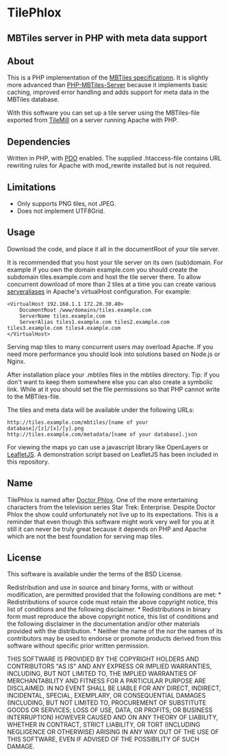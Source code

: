 TilePhlox
=========
MBTiles server in PHP with meta data support
--------------------------------------------

About
-----
This is a PHP implementation of the [MBTiles specificationn](https://github.com/mapbox/mbtiles-spec). It is slightly more advanced than [PHP-MBTiles-Server](https://github.com/bmcbride/PHP-MBTiles-Server) because it implements basic caching, improved error handling and adds support for meta data in the MBTiles database.

With this software you can set up a tile server using the MBTiles-file exported from [TileMill](https://github.com/mapbox/tilemill) on a server running Apache with PHP.

Dependencies
------------

Written in PHP, with [PDO](http://php.net/manual/en/ref.pdo-sqlite.php) enabled.
The supplied .htaccess-file contains URL rewriting rules for Apache with mod_rewrite installed but is not required.

Limitations
-----------
* Only supports PNG tiles, not JPEG.
* Does not implement UTF8Grid.

Usage
-----

Download the code, and place it all in the documentRoot of your tile server.

It is recommended that you host your tile server on its own (sub)domain. For example if you own the domain example.com you should create the subdomain tiles.example.com and host the tile server there. To allow concurrent download of more than 2 tiles at a time you can create various [serveraliases](http://httpd.apache.org/docs/2.4/vhosts/examples.html#intraextra) in Apache's virtualHost configuration. For example:

```
<VirtualHost 192.168.1.1 172.20.30.40>
    DocumentRoot /www/domains/tiles.example.com
    ServerName tiles.example.com
    ServerAlias tiles1.example.com tiles2.example.com tiles3.example.com tiles4.example.com
</VirtualHost>
```

Serving map tiles to many concurrent users may overload Apache. If you need more performance you should look into solutions based on Node.js or Nginx.

After installation place your .mbtiles files in the mbtiles directory. Tip: if you don't want to keep them somewhere else you can also create a symbolic link. While at it you should set the file permissions so that PHP cannot write to the MBTiles-file.

The tiles and meta data will be available under the following URLs:
```
http://tiles.example.com/mbtiles/[name of your database]/[z]/[x]/[y].png
http://tiles.example.com/metadata/[name of your database].json
```

For viewing the maps yo can use a javascript library like OpenLayers or [LeafletJS](http://leafletjs.com/). A demonstration script based on LeafletJS has been included in this repository.

Name
----
TilePhlox is named after [Doctor Phlox](http://en.memory-alpha.org/wiki/Phlox). One of the more entertaining characters from the television series Star Trek: Enterprise. Despite Doctor Phlox the show could unfortunately not live up to its expectations. This is a reminder that even though this software might work very well for you at it still it can never be truly great because it depends on PHP and Apache which are not the best foundation for serving map tiles.

License 
-------
This software is available under the terms of the BSD License.

Redistribution and use in source and binary forms, with or without
modification, are permitted provided that the following conditions are met:
    * Redistributions of source code must retain the above copyright
      notice, this list of conditions and the following disclaimer.
    * Redistributions in binary form must reproduce the above copyright
      notice, this list of conditions and the following disclaimer in the
      documentation and/or other materials provided with the distribution.
    * Neither the name of the <organization> nor the
      names of its contributors may be used to endorse or promote products
      derived from this software without specific prior written permission.

THIS SOFTWARE IS PROVIDED BY THE COPYRIGHT HOLDERS AND CONTRIBUTORS "AS IS" AND
ANY EXPRESS OR IMPLIED WARRANTIES, INCLUDING, BUT NOT LIMITED TO, THE IMPLIED
WARRANTIES OF MERCHANTABILITY AND FITNESS FOR A PARTICULAR PURPOSE ARE
DISCLAIMED. IN NO EVENT SHALL <COPYRIGHT HOLDER> BE LIABLE FOR ANY
DIRECT, INDIRECT, INCIDENTAL, SPECIAL, EXEMPLARY, OR CONSEQUENTIAL DAMAGES
(INCLUDING, BUT NOT LIMITED TO, PROCUREMENT OF SUBSTITUTE GOODS OR SERVICES;
LOSS OF USE, DATA, OR PROFITS; OR BUSINESS INTERRUPTION) HOWEVER CAUSED AND
ON ANY THEORY OF LIABILITY, WHETHER IN CONTRACT, STRICT LIABILITY, OR TORT
(INCLUDING NEGLIGENCE OR OTHERWISE) ARISING IN ANY WAY OUT OF THE USE OF THIS
SOFTWARE, EVEN IF ADVISED OF THE POSSIBILITY OF SUCH DAMAGE.